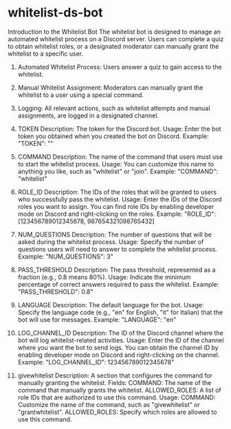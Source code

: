 # whitelist-ds-bot

Introduction to the Whitelist Bot
The whitelist bot is designed to manage an automated whitelist process on a Discord server. Users can complete a quiz to obtain whitelist roles, or a designated moderator can manually grant the whitelist to a specific user.
1. Automated Whitelist Process: Users answer a quiz to gain access to the whitelist.
2. Manual Whitelist Assignment: Moderators can manually grant the whitelist to a user using a special command.
3. Logging: All relevant actions, such as whitelist attempts and manual assignments, are logged in a designated channel.


1. TOKEN
Description: The token for the Discord bot.
Usage: Enter the bot token you obtained when you created the bot on Discord.
Example: "TOKEN": ""
2. COMMAND
Description: The name of the command that users must use to start the whitelist process.
Usage: You can customize this name to anything you like, such as "whitelist" or "join".
Example: "COMMAND": "whitelist"
3. ROLE_ID
Description: The IDs of the roles that will be granted to users who successfully pass the whitelist.
Usage: Enter the IDs of the Discord roles you want to assign. You can find role IDs by enabling developer mode on Discord and right-clicking on the roles.
Example: "ROLE_ID": [123456789012345678, 987654321098765432]
4. NUM_QUESTIONS
Description: The number of questions that will be asked during the whitelist process.
Usage: Specify the number of questions users will need to answer to complete the whitelist process.
Example: "NUM_QUESTIONS": 3"
5. PASS_THRESHOLD
Description: The pass threshold, represented as a fraction (e.g., 0.8 means 80%).
Usage: Indicate the minimum percentage of correct answers required to pass the whitelist.
Example: "PASS_THRESHOLD": 0.8"
6. LANGUAGE
Description: The default language for the bot.
Usage: Specify the language code (e.g., "en" for English, "it" for Italian) that the bot will use for messages.
Example: "LANGUAGE": "en"
7. LOG_CHANNEL_ID
Description: The ID of the Discord channel where the bot will log whitelist-related activities.
Usage: Enter the ID of the channel where you want the bot to send logs. You can obtain the channel ID by enabling developer mode on Discord and right-clicking on the channel.
Example: "LOG_CHANNEL_ID": 123456789012345678"
8. givewhitelist
Description: A section that configures the command for manually granting the whitelist.
Fields:
COMMAND: The name of the command that manually grants the whitelist.
ALLOWED_ROLES: A list of role IDs that are authorized to use this command.
Usage:
COMMAND: Customize the name of the command, such as "givewhitelist" or "grantwhitelist".
ALLOWED_ROLES: Specify which roles are allowed to use this command.

